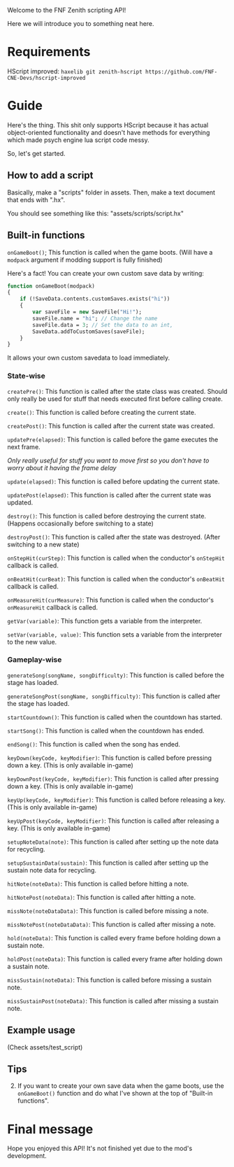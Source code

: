 Welcome to the FNF Zenith scripting API!

Here we will introduce you to something neat here.

# Requirements

HScript improved: ``haxelib git zenith-hscript https://github.com/FNF-CNE-Devs/hscript-improved``

# Guide

Here's the thing. This shit only supports HScript because it has actual object-oriented functionality and doesn't have methods for everything which made psych engine lua script code messy.

So, let's get started.

## How to add a script

Basically, make a "scripts" folder in assets. Then, make a text document that ends with ".hx".

You should see something like this: "assets/scripts/script.hx"

## Built-in functions

``onGameBoot()``; This function is called when the game boots. (Will have a ``modpack`` argument if modding support is fully finished)

Here's a fact! You can create your own custom save data by writing:

```haxe
function onGameBoot(modpack)
{
	if (!SaveData.contents.customSaves.exists("hi"))
	{
		var saveFile = new SaveFile("Hi!");
		saveFile.name = "hi"; // Change the name
		saveFile.data = 3; // Set the data to an int,
		SaveData.addToCustomSaves(saveFile);
	}
}
```

It allows your own custom savedata to load immediately.

### State-wise

``createPre()``: This function is called after the state class was created. Should only really be used for stuff that needs executed first before calling create.

``create()``: This function is called before creating the current state.

``createPost()``: This function is called after the current state was created.

``updatePre(elapsed)``: This function is called before the game executes the next frame.

*Only really useful for stuff you want to move first so you don't have to worry about it having the
frame delay*

``update(elapsed)``: This function is called before updating the current state.

``updatePost(elapsed)``: This function is called after the current state was updated.

``destroy()``: This function is called before destroying the current state. (Happens occasionally before switching to a state)

``destroyPost()``: This function is called after the state was destroyed. (After switching to a new state)

``onStepHit(curStep)``: This function is called when the conductor's ``onStepHit`` callback is called.

``onBeatHit(curBeat)``: This function is called when the conductor's ``onBeatHit`` callback is called.

``onMeasureHit(curMeasure)``: This function is called when the conductor's ``onMeasureHit`` callback is called.

``getVar(variable)``: This function gets a variable from the interpreter.

``setVar(variable, value)``: This function sets a variable from the interpreter to the new value.

### Gameplay-wise

``generateSong(songName, songDifficulty)``: This function is called before the stage has loaded.

``generateSongPost(songName, songDifficulty)``: This function is called after the stage has loaded.

``startCountdown()``: This function is called when the countdown has started.

``startSong()``: This function is called when the countdown has ended.

``endSong()``: This function is called when the song has ended.

``keyDown(keyCode, keyModifier)``: This function is called before pressing down a key. (This is only available in-game)

``keyDownPost(keyCode, keyModifier)``: This function is called after pressing down a key. (This is only available in-game)

``keyUp(keyCode, keyModifier)``: This function is called before releasing a key. (This is only available in-game)

``keyUpPost(keyCode, keyModifier)``: This function is called after releasing a key. (This is only available in-game)

``setupNoteData(note)``: This function is called after setting up the note data for recycling.

``setupSustainData(sustain)``: This function is called after setting up the sustain note data for recycling.

``hitNote(noteData)``: This function is called before hitting a note.

``hitNotePost(noteData)``: This function is called after hitting a note.

``missNote(noteDataData)``: This function is called before missing a note.

``missNotePost(noteDataData)``: This function is called after missing a note.

``hold(noteData)``: This function is called every frame before holding down a sustain note.

``holdPost(noteData)``: This function is called every frame after holding down a sustain note.

``missSustain(noteData)``: This function is called before missing a sustain note.

``missSustainPost(noteData)``: This function is called after missing a sustain note.

## Example usage

(Check assets/test_script)

## Tips

2. If you want to create your own save data when the game boots, use the ``onGameBoot()`` function and do what I've shown at the top of "Built-in functions".

# Final message

Hope you enjoyed this API! It's not finished yet due to the mod's development.